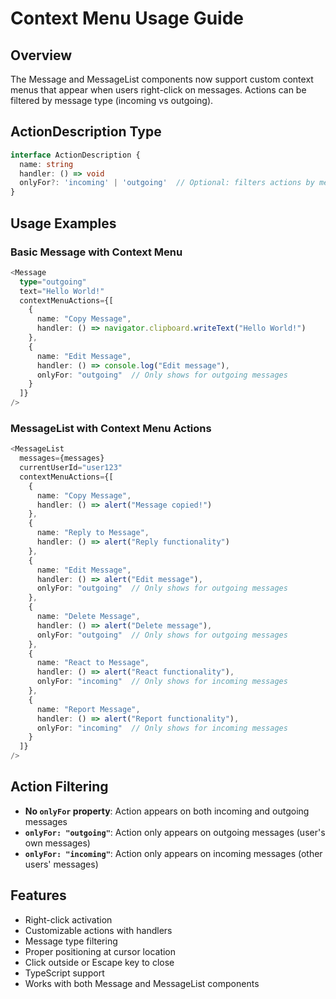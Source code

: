 # Context Menu Usage Guide

## Overview

The Message and MessageList components now support custom context menus that appear when users right-click on messages. Actions can be filtered by message type (incoming vs outgoing).

## ActionDescription Type

```typescript
interface ActionDescription {
  name: string
  handler: () => void
  onlyFor?: 'incoming' | 'outgoing'  // Optional: filters actions by message type
}
```

## Usage Examples

### Basic Message with Context Menu

```typescript
<Message
  type="outgoing"
  text="Hello World!"
  contextMenuActions={[
    {
      name: "Copy Message",
      handler: () => navigator.clipboard.writeText("Hello World!")
    },
    {
      name: "Edit Message",
      handler: () => console.log("Edit message"),
      onlyFor: "outgoing"  // Only shows for outgoing messages
    }
  ]}
/>
```

### MessageList with Context Menu Actions

```typescript
<MessageList
  messages={messages}
  currentUserId="user123"
  contextMenuActions={[
    {
      name: "Copy Message",
      handler: () => alert("Message copied!")
    },
    {
      name: "Reply to Message",
      handler: () => alert("Reply functionality")
    },
    {
      name: "Edit Message",
      handler: () => alert("Edit message"),
      onlyFor: "outgoing"  // Only shows for outgoing messages
    },
    {
      name: "Delete Message",
      handler: () => alert("Delete message"),
      onlyFor: "outgoing"  // Only shows for outgoing messages
    },
    {
      name: "React to Message",
      handler: () => alert("React functionality"),
      onlyFor: "incoming"  // Only shows for incoming messages
    },
    {
      name: "Report Message",
      handler: () => alert("Report functionality"),
      onlyFor: "incoming"  // Only shows for incoming messages
    }
  ]}
/>
```

## Action Filtering

- **No `onlyFor` property**: Action appears on both incoming and outgoing messages
- **`onlyFor: "outgoing"`**: Action only appears on outgoing messages (user's own messages)
- **`onlyFor: "incoming"`**: Action only appears on incoming messages (other users' messages)

## Features

- Right-click activation
- Customizable actions with handlers
- Message type filtering
- Proper positioning at cursor location
- Click outside or Escape key to close
- TypeScript support
- Works with both Message and MessageList components
